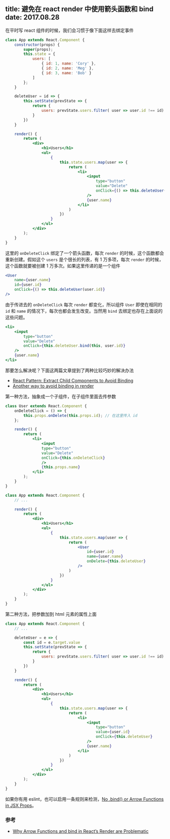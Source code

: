 title: 避免在 react render 中使用箭头函数和 bind
date: 2017.08.28
---

在平时写 react 组件的时候，我们会习惯于像下面这样去绑定事件

```jsx
class App extends React.Component {
    constructor(props) {
        super(props);
        this.state = {
            users: [
                { id: 1, name: 'Cory' }, 
                { id: 2, name: 'Meg' }, 
                { id: 3, name: 'Bob' }
            ]
        };
    }

    deleteUser = id => {
        this.setState(prevState => {
            return { 
                users: prevState.users.filter( user => user.id !== id)
            }
        })
    }

    render() {
        return (
            <div>
                <h1>Users</h1>
                <ul>
                    { 
                        this.state.users.map(user => {
                            return (
                                <li>
                                    <input 
                                        type="button" 
                                        value="Delete" 
                                        onClick={() => this.deleteUser(user.id)} 
                                    />
                                    {user.name}
                                </li>
                            )
                        })
                    }
                </ul>
            </div>
        );
    }
}
```

这里的 `onDeleteClick` 绑定了一个箭头函数，每次 `render` 的时候，这个函数都会重新创建。假如这个 `users` 是个很长的列表，有 1 万多项，每次 `render` 的时候，这个函数就要被创建 1 万多次。如果这里传递的是一个组件

```jsx
<User
    name={user.name}
    id={user.id}
    onClick={() => this.deleteUser(user.id)}
/>
```

由于传进去的 `onDeleteClick` 每次 `render` 都变化，所以组件 `User` 即使在相同的 `id` 和 `name` 的情况下，每次也都会发生改变。当然用 `bind` 去绑定也存在上面说的这些问题。

```jsx
<li>
    <input 
        type="button" 
        value="Delete" 
        onClick={this.deleteUser.bind(this, user.id)} 
    />
    {user.name}
</li>
```

那要怎么解决呢？下面这两篇文章提到了两种比较巧妙的解决办法

- [React Pattern: Extract Child Components to Avoid Binding](https://medium.freecodecamp.org/react-pattern-extract-child-components-to-avoid-binding-e3ad8310725e)
- [Another way to avoid binding in render](https://medium.com/@mgnrsb/another-way-to-avoid-binding-in-render-in-simple-cases-like-this-where-all-you-need-is-to-remember-68af83da0258)

第一种方法，抽象成一个子组件，在子组件里面去传参数

```jsx
class User extends React.Component {
    onDeleteClick = () => {
        this.props.onDelete(this.props.id); // 在这里传入 id
    };

    render() {
        return (
            <li>
                <input 
                type="button" 
                value="Delete" 
                onClick={this.onDeleteClick} 
                />
                {this.props.name}
            </li>
        );
    }
}

class App extends React.Component {
    // ...

    render() {
        return (
            <div>
                <h1>Users</h1>
                <ul>
                    { 
                        this.state.users.map(user => {
                            return (
                                <User
                                    id={user.id}
                                    name={user.name}
                                    onDelete={this.deleteUser}
                                />
                            )
                        })
                    }
                </ul>
            </div>            
        );
    }
}
```

第二种方法，把参数加到 html 元素的属性上面

```jsx
class App extends React.Component {
    // ...

    deleteUser = e => {   
        const id = e.target.value
        this.setState(prevState => {      
            return { 
                users: prevState.users.filter( user => user.id !== id)
            }    
        })  
    } 

    render() {
        return (
            <div>
                <h1>Users</h1>
                <ul>
                    { 
                        this.state.users.map(user => {
                            return (
                                <li>
                                    <input 
                                        type="button" 
                                        value={user.id}
                                        onClick={this.deleteUser} 
                                    />
                                    {user.name}
                                </li>
                            )
                        })
                    }
                </ul>
            </div>            
        );
    }
}
```

如果你有用 eslint，也可以启用一条规则来检测，[No .bind() or Arrow Functions in JSX Props](https://github.com/yannickcr/eslint-plugin-react/blob/master/docs/rules/jsx-no-bind.md)。

### 参考

- [Why Arrow Functions and bind in React’s Render are Problematic](https://medium.freecodecamp.org/why-arrow-functions-and-bind-in-reacts-render-are-problematic-f1c08b060e36)
